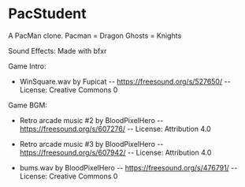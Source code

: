 # PacStudent

A PacMan clone.
Pacman = Dragon
Ghosts = Knights

Sound Effects:
Made with bfxr

Game Intro:
* WinSquare.wav by Fupicat -- https://freesound.org/s/527650/ -- License: Creative Commons 0

Game BGM:
* Retro arcade music #2 by BloodPixelHero -- https://freesound.org/s/607276/ -- License: Attribution 4.0

* Retro arcade music #3 by BloodPixelHero -- https://freesound.org/s/607942/ -- License: Attribution 4.0

* bums.wav by BloodPixelHero -- https://freesound.org/s/476791/ -- License: Creative Commons 0
